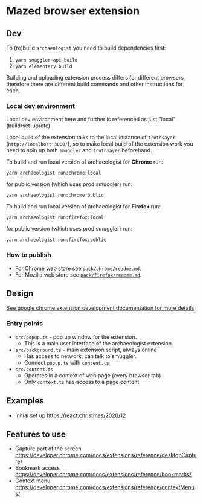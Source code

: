 # Mazed browser extension

## Dev

To (re)build `archaeologist` you need to build dependencies first:

1. `yarn smuggler-api build`
2. `yarn elementary build`

Building and uploading extension process differs for different browsers, therefore there are different build commands and other instructions for each.


### Local dev environment

Local dev environment here and further is referenced as just "local" (build/set-up/etc).

Local build of the extension talks to the local instance of `truthsayer` (`http://localhost:3000/`), so to make local build of the extension work you need to spin up both `smuggler` and `truthsayer` beforehand.

To build and run local version of archaeologist for **Chrome** run:
```
yarn archaeologist run:chrome:local
```
for public version (which uses prod smuggler) run:
```
yarn archaeologist run:chrome:public
```

To build and run local version of archaeologist for **Firefox** run:
```
yarn archaeologist run:firefox:local
```
for public version (which uses prod smuggler) run:
```
yarn archaeologist run:firefox:public
```

### How to publish

- For Chrome web store see [`pack/chrome/readme.md`](./pack/chrome/readme.md).
- For Mozilla web store see [`pack/firefox/readme.md`](./pack/firefox/readme.md).

## Design

[See google chrome extension development documentation for more details](https://developer.chrome.com/docs/extensions/mv3/getstarted/).

### Entry points

- `src/popup.ts` - pop up window for the extension.
  - This is a main user interface of the archaeologist extension.
- `src/background.ts` - main extension script, always online
  - Has access to network, can talk to smuggler.
  - Connect `popup.ts` with `content.ts`
- `src/content.ts`
  - Operates in a context of web page (every browser tab)
  - Only `context.ts` has access to a page content.

## Examples

- Initial set up https://react.christmas/2020/12

## Features to use

- Capture part of the screen https://developer.chrome.com/docs/extensions/reference/desktopCapture/
- Bookmark access https://developer.chrome.com/docs/extensions/reference/bookmarks/
- Context menu https://developer.chrome.com/docs/extensions/reference/contextMenus/
